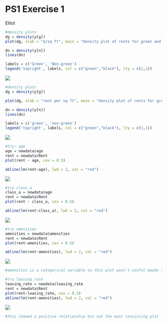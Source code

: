 PS1 Exercise 1
================
Elliot

``` r
#density plots
dg = density(y[g])
plot(dg, xlab = "$/sq ft", main = "Density plot of rents for green and non-green apartments", ylim=c(0,.05), col = 'green')

dn = density(y[n])
lines(dn)

labels = c('Green', 'Non-green')
legend('topright', labels, col = c("green","black"), lty = c(1,1))
```

![](Exercise_1_files/figure-markdown_github/unnamed-chunk-2-1.png)

``` r
#density plots
dg = density(y[g])

plot(dg, xlab = "rent per sq ft", main = "density plot of rents for green and not green apartments", ylim=c(0,.05), col = 'green')

dn = density(y[n])
lines(dn)

labels = c('green', 'non-green')
legend('topright', labels, col = c("green","black"), lty = c(1,1))
```

![](Exercise_1_files/figure-markdown_github/unnamed-chunk-4-1.png)

``` r
#try: age
age = newdata$age
rent = newdata$Rent
plot(rent ~ age, cex = 0.5)

abline(lm(rent~age), lwd = 2, col = "red")
```

![](Exercise_1_files/figure-markdown_github/unnamed-chunk-6-1.png)

``` r
#try class_a
class_a = newdata$age
rent = newdata$Rent
plot(rent ~ class_a, cex = 0.5)

abline(lm(rent~class_a), lwd = 2, col = "red")
```

![](Exercise_1_files/figure-markdown_github/unnamed-chunk-6-2.png)

``` r
#try amenities 
amenities = newdata$amenities
rent = newdata$Rent
plot(rent~amenities, cex = 0.5)

abline(lm(rent~amenities), lwd = 2, col = "red")
```

![](Exercise_1_files/figure-markdown_github/unnamed-chunk-6-3.png)

``` r
#amenities is a categorical variable so this plot wasn't useful maybe try finding mean/median

#try leasing rate
leasing_rate = newdata$leasing_rate
rent = newdata$Rent
plot(rent~leasing_rate, cex = 0.5)
abline(lm(rent~amenities), lwd = 2, col = "red")
```

![](Exercise_1_files/figure-markdown_github/unnamed-chunk-6-4.png)

``` r
#this showed a positive relationship but not the most convincing plot
```
